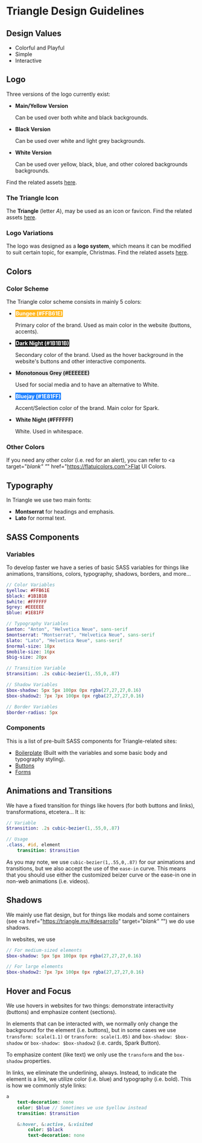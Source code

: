 # Triangle Design Guidelines

## Design Values
<ul>
    <li>Colorful and Playful</li>
    <li>Simple</li>
    <li>Interactive</li>
</ul>

## Logo
Three versions of the logo currently exist:

<ul>
    <li>
        <strong>Main/Yellow Version</strong>
        <p>Can be used over both white and black backgrounds.</p>
    </li>
    <li>
        <strong>Black Version</strong>
        <p>Can be used over white and light grey backgrounds.</p>
    </li>
    <li>
        <strong>White Version</strong>
        <p>Can be used over yellow, black, blue, and other colored backgrounds backgrounds.</p>
    </li>
</ul>

Find the related assets <a href="assets/logo/">here</a>.

### The Triangle Icon
The **Triangle** (letter *A*), may be used as an icon or favicon. Find the related assets <a href="assets/logo/icon/">here</a>.

### Logo Variations
The logo was designed as a **logo system**, which means it can be modified to suit certain topic, for example, Christmas. Find the related assets <a href="assets/logo/variations/">here</a>.

## Colors
### Color Scheme
The Triangle color scheme consists in mainly 5 colors:

<ul>
    <li>
        <strong style="background-color: #FFB61E; color: #ffffff; padding:1px;">Bungee (#FFB61E)</strong>
        <p>Primary color of the brand. Used as main color in the website (buttons, accents).</p>
    </li>
    <li>
        <strong style="background-color: #1b1b1b; color: #ffffff; padding:1px;">Dark Night (#1B1B1B)</strong>
        <p>Secondary color of the brand. Used as the hover background in the website's buttons and other interactive components.</p>
    </li>
    <li>
        <strong style="background-color: #EEEEEE; color: #1b1b1b; padding:1px;">Monotonous Grey (#EEEEEE)</strong>
        <p>Used for social media and to have an alternative to White.</p>
    </li>
    <li>
        <strong style="background-color: #1E81FF; color: #ffffff; padding:1px;">Bluejay (#1E81FF)</strong>
        <p>Accent/Selection color of the brand. Main color for Spark.</p>
    </li>
    <li>
        <strong style="background-color: #ffffff; color: #1b1b1b; padding:1px;">White Night (#FFFFFF)</strong>
        <p>White. Used in whitespace.</p>
    </li>
</ul>

### Other Colors
If you need any other color (i.e. red for an alert), you can refer to <a target="_blank" "_" href="https://flatuicolors.com">Flat UI Colors</a>.

## Typography
In Triangle we use two main fonts:

<ul>
    <li><strong>Montserrat</strong> for headings and emphasis.</li>
    <li><strong>Lato</strong> for normal text.</li>
</ul>


## SASS Components

### Variables
To develop faster we have a series of basic SASS variables for things like animations, transitions, colors, typography, shadows, borders, and more...
```sass
// Color Variables
$yellow: #FFB61E
$black: #1B1B1B
$white: #FFFFFF
$grey: #EEEEEE
$blue: #1E81FF

// Typography Variables
$anton: "Anton", "Helvetica Neue", sans-serif
$montserrat: "Montserrat", "Helvetica Neue", sans-serif
$lato: "Lato", "Helvetica Neue", sans-serif
$normal-size: 18px
$mobile-size: 16px
$big-size: 20px

// Transition Variable
$transition: .2s cubic-bezier(1,.55,0,.87)

// Shadow Variables
$box-shadow: 5px 5px 100px 0px rgba(27,27,27,0.16)
$box-shadow2: 7px 7px 100px 0px rgba(27,27,27,0.16)

// Border Variables
$border-radius: 5px
```

### Components
This is a list of pre-built SASS components for Triangle-related sites:

<ul>
    <li><a href="assets/components/boilerplate.sass">Boilerplate</a> (Built with the variables and some basic body and typography styling).</li>
    <li><a href="assets/components/buttons.sass">Buttons</a></li>
    <li><a href="assets/components/form.sass">Forms</a></li>
</ul>

## Animations and Transitions
We have a fixed transition for things like hovers (for both buttons and links), transformations, etcetera... It is:
```sass
// Variable
$transition: .2s cubic-bezier(1,.55,0,.87)

// Usage
.class, #id, element    
    transition: $transition
```

As you may note, we use `cubic-bezier(1,.55,0,.87)` for our animations and transitions, but we also accept the use of the `ease-in` curve. This means that you should use either the customized beizer curve or the ease-in one in non-web animations (i.e. videos).

## Shadows
We mainly use flat design, but for things like modals and some containers (see <a href="https://triangle.mx/#desarrollo" target="_blank" "_") we do use shadows.

In websites, we use
```sass
// For medium-sized elements    
$box-shadow: 5px 5px 100px 0px rgba(27,27,27,0.16)

// For large elements
$box-shadow2: 7px 7px 100px 0px rgba(27,27,27,0.16)
```

## Hover and Focus
We use hovers in websites for two things: demonstrate interactivity (buttons) and emphasize content (sections).

In elements that can be interacted with, we normally only change the background for the element (i.e. buttons), but in some cases we use `transform: scale(1.1)` or `transform: scale(1.05)` and `box-shadow: $box-shadow` or `box-shadow: $box-shadow2` (i.e. cards, Spark Button).

To emphasize content (like text) we only use the `transform` and the `box-shadow` properties.

In links, we eliminate the underlining, always. Instead, to indicate the element is a link, we utilize color (i.e. blue) and typography (i.e. bold). This is how we commonly style links:

```sass
a
    text-decoration: none
    color: $blue // Sometimes we use $yellow instead
    transition: $transition

    &:hover, &:active, &:visited
        color: $black
        text-decoration: none
```

